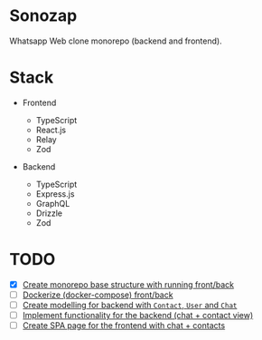 # Sonozap
Whatsapp Web clone monorepo (backend and frontend).

# Stack

- Frontend
    - TypeScript
    - React.js
    - Relay
    - Zod

- Backend
    - TypeScript
    - Express.js
    - GraphQL
    - Drizzle
    - Zod

# TODO

- [x] [Create monorepo base structure with running front/back](https://github.com/scarletquasar/sonozap/issues/1)
- [ ] [Dockerize (docker-compose) front/back](https://github.com/scarletquasar/sonozap/issues/2)
- [ ] [Create modelling for backend with `Contact`, `User` and `Chat`](https://github.com/scarletquasar/sonozap/issues/3)
- [ ] [Implement functionality for the backend (chat + contact view)](https://github.com/scarletquasar/sonozap/issues/4)
- [ ] [Create SPA page for the frontend with chat + contacts](https://github.com/scarletquasar/sonozap/issues/5)